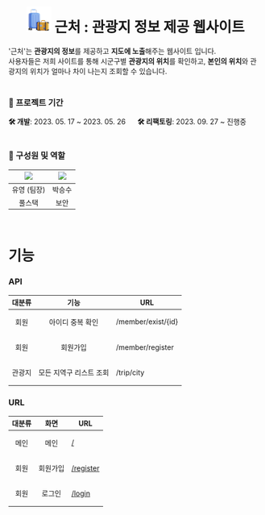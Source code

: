 <div align="center">
  <h1 style="display:'inline-block'"> <img src='https://github.com/babyyu0/EnjoyTrip/blob/main/front-workspace/public/image/logo.png' width=50vw> 근처 : 관광지 정보 제공 웹사이트</h1>
</div>

'근처'는 **관광지의 정보**를 제공하고 **지도에 노출**해주는 웹사이트 입니다.<br>
사용자들은 저희 사이트를 통해 시군구별 **관광지의 위치**를 확인하고, **본인의 위치**와 관광지의 위치가 얼마나 차이 나는지 조회할 수 있습니다.
<br><br>
### 🧳 프로젝트 기간
**🛠️ 개발**: 2023. 05. 17 ~ 2023. 05. 26 &nbsp;&nbsp;&nbsp;&nbsp; **🛠️ 리팩토링**: 2023. 09. 27 ~ 진행중
<br><br>
### 🧳 구성원 및 역할
|<img src='https://avatars.githubusercontent.com/u/58788576?v=4' width=100vw>|<img src='https://avatars.githubusercontent.com/u/69618305?v=4' width=100vw>|
|:-:|:-:|
|유영 (팀장)|박승수|
|풀스택|보안|
<br>

# 기능

### API
|대분류|기능|URL|
|:-:|:-:|:-:|
|회원|아이디 중복 확인|<p align='left'>/member/exist/{id}</a>|
|회원|회원가입|<p align='left'>/member/register|
|관광지|모든 지역구 리스트 조회|<p align='left'>/trip/city|

### URL
|대분류|화면|URL|
|:-:|:-:|:-:|
|메인|메인|<p align='left'><a href='http://localhost:3000/'>/</a></p>|
|회원|회원가입|<p align='left'><a href='http://localhost:3000/register'>/register</a></p>|
|회원|로그인|<p align='left'><a href='http://localhost:3000/login'>/login</a></p>|
